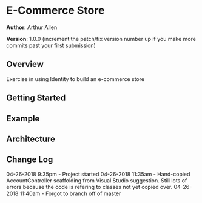 # E-Commerce Store

**Author**: Arthur Allen

**Version**: 1.0.0 (increment the patch/fix version number up if you make more commits past your first submission)

## Overview
<!-- Provide a high level overview of what this application is and why you are building it, beyond the fact that it's an assignment for a Code Fellows 401 class. (i.e. What's your problem domain?) -->
Exercise in using Identity to build an e-commerce store

## Getting Started
<!-- What are the steps that a user must take in order to build this app on their own machine and get it running? -->

## Example
<!-- Show them what looks like and how how to use the application.  -->

## Architecture
<!-- Provide a detailed description of the application design. What technologies (languages, libraries, etc) you're using, and any other relevant design information. -->

## Change Log
<!-- Use this are to document the iterative changes made to your application as each feature is successfully implemented. Use time stamps. Here's an example:

01-01-2001 4:59pm - Added functionality to add and delete some things. -->
04-26-2018 9:35pm - Project started
04-26-2018 11:35am - Hand-copied AccountController scaffolding from Visual Studio suggestion.  Still lots of errors because the code is refering to classes not yet copied over.
04-26-2018 11:40am - Forgot to branch off of master